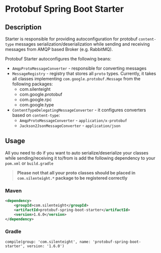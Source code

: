 # Protobuf Spring Boot Starter

## Description
Starter is responsible for providing autoconfiguration for protobuf `content-type` messages serialization/deserialization while sending and receiving messages from AMQP based Broker (e.g. RabbitMQ).

Protobuf Starter autoconfigures the following beans:
- `AmqpProtoMessageConverter` - responsible for converting messages
- `MessageRegistry` - registry that stores all `proto` types. Currently, it takes all classes implementing `com.google.protobuf.Message` from the following packages: 
  - com.silenteight
  - com.google.protobuf
  - com.google.rpc
  - com.google.type 
- `ContentTypeDelegatingMessageConverter` - it configures converters based on `content-type`:
  - `AmqpProtoMessageConverter` - `application/x-protobuf`
  - `Jackson2JsonMessageConverter` - `application/json`

## Usage
All you need to do if you want to auto serialize/deserialize your classes while sending/receiving it to/from is add the following dependency to your `pom.xml` or `build.gradle`

> **Please not that all your proto classes should be placed in `com.silenteight.*` package to be registered correctly**

### Maven
```xml
<dependency>
    <groupId>com.silenteight</groupId>
    <artifactId>protobuf-spring-boot-starter</artifactId>
    <version>1.6.0</version>
</dependency>
```

### Gradle
```
compile(group: 'com.silenteight', name: 'protobuf-spring-boot-starter', version: '1.6.0')
```
